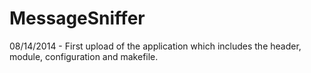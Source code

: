 MessageSniffer
==============





08/14/2014 - First upload of the application which includes the header, module, configuration and makefile.
